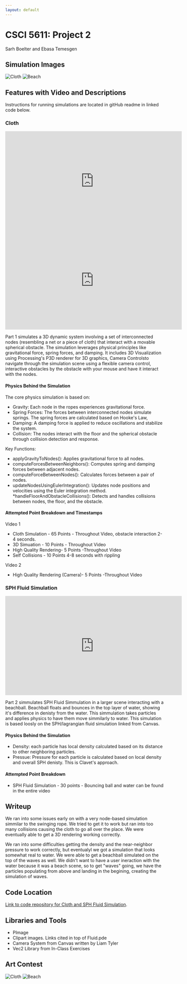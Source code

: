 ```yaml
---
layout: default
---
```

# CSCI 5611: Project 2
Sarh Boelter and Ebasa Temesgen
## Simulation Images
![Cloth](https://github.com/seboelter/seboelter.github.io/blob/master/ArtContest1.png)
![Beach](https://drive.google.com/file/d/1DPNCxqSfVNAigiLj9vBzSBYSPvBlGnMS/view?usp=sharing)

## Features with Video and Descriptions

Instructions for running simulations are located in gitHub readme in linked code below.

### Cloth
<iframe width="560" height="315" src="https://www.youtube.com/embed/gZQtXxkmfhg?si=qElGS82LpZJ9Dikd" title="YouTube video player" frameborder="0" allow="accelerometer; autoplay; clipboard-write; encrypted-media; gyroscope; picture-in-picture; web-share" allowfullscreen></iframe>

<iframe width="560" height="315" src="https://www.youtube.com/shorts/WignRsKkIOM" title="YouTube video player" frameborder="0" allow="accelerometer; autoplay; clipboard-write; encrypted-media; gyroscope; picture-in-picture; web-share" allowfullscreen></iframe>


Part 1 simulates a 3D dynamic system involving a set of interconnected nodes (resembling a net or a piece of cloth) that interact with a movable spherical obstacle. The simulation leverages physical principles like gravitational force, spring forces, and damping. It includes 3D Visualization using Processing's P3D renderer for 3D graphics, Camera Controlsto navigate through the simulation scene using a flexible camera control, interactive obstacles by the obstacle with your mouse and have it interact with the nodes. 

#### Physics Behind the Simulation

The core physics simulation is based on: 
* Gravity: Each node in the ropes experiences gravitational force.
* Spring Forces: The forces between interconnected nodes simulate springs. The spring forces are calculated based on Hooke's Law, 
* Damping: A damping force is applied to reduce oscillations and stabilize the system.
* Collision: The nodes interact with the floor and the spherical obstacle through collision detection and response.

Key Functions:
* applyGravityToNodes(): Applies gravitational force to all nodes.
* computeForcesBetweenNeighbors(): Computes spring and damping forces between adjacent nodes.
* computeForceBetweenNodes(): Calculates forces between a pair of nodes.
* updateNodesUsingEulerIntegration(): Updates node positions and velocities using the Euler integration method.
*handleFloorAndObstacleCollisions(): Detects and handles collisions between nodes, the floor, and the obstacle.

#### Attempted Point Breakdown and Timestamps

Video 1
* Cloth Simulation - 65 Points - Throughout Video, obstacle interaction 2-4 seconds.
* 3D Simuation - 10 Points - Throughout Video
* High Quality Rendering- 5 Points -Throughout Video
* Self Collisions - 10 Points 4-8 seconds with rippling

Video 2
* High Quality Rendering (Camera)- 5 Points -Throughout Video


### SPH Fluid Simulation
<iframe width="560" height="315" src="https://www.youtube.com/embed/IKPuJWKERDY?si=KBbrufAoDlz34LIs" title="YouTube video player" frameborder="0" allow="accelerometer; autoplay; clipboard-write; encrypted-media; gyroscope; picture-in-picture; web-share" allowfullscreen></iframe>

Part 2 simmulates SPH Fluid Simmulation in a larger scene interacting with a beachball. Beachball floats and bounces in the top layer of water, showing it's difference in denisty from the water. This simmulation takes particles and applies physics to have them move simmilarly to water. This simulation is based loosly on the SPH/lagrangian fluid simulation linked from Canvas. 

#### Physics Behind the Simulation
* Density: each particle has local density calculated based on its distance to other neighboring particles.
* Pressue: Pressure for each particle is calculated based on local density and overall SPH denisty.  This is Clavet's approach.

#### Attempted Point Breakdown

* SPH Fluid Simulation - 30 points - Bouncing ball and water can be found in the entire video

## Writeup
We ran into some issues early on with a very node-based simulation simmilar to the swinging rope.  We tried to get it to work but ran into too many collisions causing the cloth to go all over the place.  We were eventually able to get a 3D rendering working correctly. 

We ran into some difficulties getting the density and the near-neighbor pressure to work correctly, but eventualyl we got a simulation that looks somewhat real to water. We were able to get a beachball simulated on the top of the waves as well.  We didn't want to have a user ineraction with the water because it was a beach scene, so to get "waves" going, we have the particles populating from above and landing in the begining, creating the simulation of waves.

## Code Location
[Link to code repository for Cloth and SPH Fluid Simulation](https://github.com/seboelter/Animation-in-Games-Project-2).

## Libraries and Tools
* PImage
* Clipart images.  Links cited in top of Fluid.pde
* Camera System from Canvas written by Liam Tyler
* Vec2 Library from In-Class Exercises

## Art Contest

![Cloth](https://github.com/seboelter/seboelter.github.io/blob/master/ArtContest1.png)
![Beach](https://github.com/seboelter/seboelter.github.io/blob/master/ArtContest2.png)
